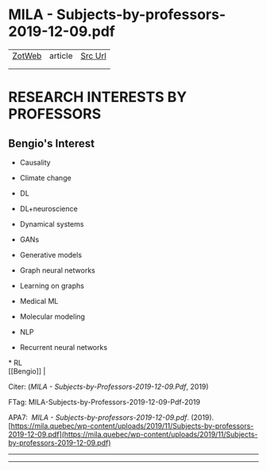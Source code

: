 
# MILA - Subjects-by-professors-2019-12-09.pdf
|       |       |       |
|  ---  |  ---  |  ---  |
|   [ZotWeb](http://zotero.org/users/180474/items/EYX34XDZ)    | article      | [Src Url](https://mila.quebec/wp-content/uploads/2019/11/Subjects-by-professors-2019-12-09.pdf)      |
|       |       |       |
|       |       |       |

RESEARCH INTERESTS BY PROFESSORS
================================



Bengio's Interest
-----------------

  

* Causality 

* Climate change 

* DL 

* DL+neuroscience 

* Dynamical systems 

* GANs 

* Generative models 

* Graph neural networks 

* Learning on graphs 

* Medical ML 

* Molecular modeling 

* NLP 

* Recurrent neural networks 

\* RL  
  [[Bengio]] | 



Citer: (_MILA - Subjects-by-Professors-2019-12-09.Pdf_, 2019)

FTag: MILA-Subjects-by-Professors-2019-12-09-Pdf-2019

APA7:  _MILA - Subjects-by-professors-2019-12-09.pdf_. (2019). [https://mila.quebec/wp-content/uploads/2019/11/Subjects-by-professors-2019-12-09.pdf](https://mila.quebec/wp-content/uploads/2019/11/Subjects-by-professors-2019-12-09.pdf)






----

----

